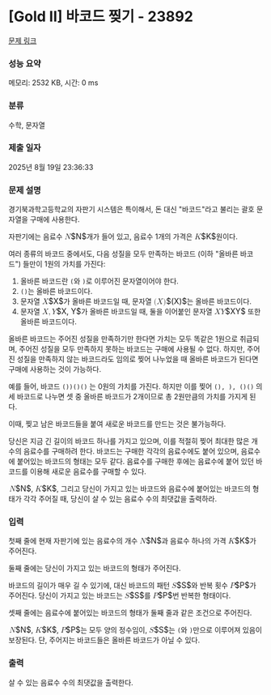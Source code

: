 # [Gold II] 바코드 찢기 - 23892 

[문제 링크](https://www.acmicpc.net/problem/23892) 

### 성능 요약

메모리: 2532 KB, 시간: 0 ms

### 분류

수학, 문자열

### 제출 일자

2025년 8월 19일 23:36:33

### 문제 설명

<p>경기북과학고등학교의 자판기 시스템은 특이해서, 돈 대신 "바코드"라고 불리는 괄호 문자열을 구매에 사용한다.</p>

<p>자판기에는 음료수 <mjx-container class="MathJax" jax="CHTML" style="font-size: 109%; position: relative;"><mjx-math class="MJX-TEX" aria-hidden="true"><mjx-mi class="mjx-i"><mjx-c class="mjx-c1D441 TEX-I"></mjx-c></mjx-mi></mjx-math><mjx-assistive-mml unselectable="on" display="inline"><math xmlns="http://www.w3.org/1998/Math/MathML"><mi>N</mi></math></mjx-assistive-mml><span aria-hidden="true" class="no-mathjax mjx-copytext">$N$</span></mjx-container>개가 들어 있고, 음료수 1개의 가격은 <mjx-container class="MathJax" jax="CHTML" style="font-size: 109%; position: relative;"><mjx-math class="MJX-TEX" aria-hidden="true"><mjx-mi class="mjx-i"><mjx-c class="mjx-c1D43E TEX-I"></mjx-c></mjx-mi></mjx-math><mjx-assistive-mml unselectable="on" display="inline"><math xmlns="http://www.w3.org/1998/Math/MathML"><mi>K</mi></math></mjx-assistive-mml><span aria-hidden="true" class="no-mathjax mjx-copytext">$K$</span></mjx-container>원이다.</p>

<p>여러 종류의 바코드 중에서도, 다음 성질을 모두 만족하는 바코드 (이하 "올바른 바코드") 들만이 1원의 가치를 가진다:</p>

<ol>
	<li>올바른 바코드란 <code>(</code>와 <code>)</code>로 이루어진 문자열이어야 한다.</li>
	<li><code>()</code>는 올바른 바코드이다.</li>
	<li>문자열 <mjx-container class="MathJax" jax="CHTML" style="font-size: 109%; position: relative;"><mjx-math class="MJX-TEX" aria-hidden="true"><mjx-mi class="mjx-i"><mjx-c class="mjx-c1D44B TEX-I"></mjx-c></mjx-mi></mjx-math><mjx-assistive-mml unselectable="on" display="inline"><math xmlns="http://www.w3.org/1998/Math/MathML"><mi>X</mi></math></mjx-assistive-mml><span aria-hidden="true" class="no-mathjax mjx-copytext">$X$</span></mjx-container>가 올바른 바코드일 때, 문자열 <mjx-container class="MathJax" jax="CHTML" style="font-size: 109%; position: relative;"><mjx-math class="MJX-TEX" aria-hidden="true"><mjx-mo class="mjx-n"><mjx-c class="mjx-c28"></mjx-c></mjx-mo><mjx-mi class="mjx-i"><mjx-c class="mjx-c1D44B TEX-I"></mjx-c></mjx-mi><mjx-mo class="mjx-n"><mjx-c class="mjx-c29"></mjx-c></mjx-mo></mjx-math><mjx-assistive-mml unselectable="on" display="inline"><math xmlns="http://www.w3.org/1998/Math/MathML"><mo stretchy="false">(</mo><mi>X</mi><mo stretchy="false">)</mo></math></mjx-assistive-mml><span aria-hidden="true" class="no-mathjax mjx-copytext">$(X)$</span></mjx-container>는 올바른 바코드이다.</li>
	<li>문자열 <mjx-container class="MathJax" jax="CHTML" style="font-size: 109%; position: relative;"><mjx-math class="MJX-TEX" aria-hidden="true"><mjx-mi class="mjx-i"><mjx-c class="mjx-c1D44B TEX-I"></mjx-c></mjx-mi><mjx-mo class="mjx-n"><mjx-c class="mjx-c2C"></mjx-c></mjx-mo><mjx-mi class="mjx-i" space="2"><mjx-c class="mjx-c1D44C TEX-I"></mjx-c></mjx-mi></mjx-math><mjx-assistive-mml unselectable="on" display="inline"><math xmlns="http://www.w3.org/1998/Math/MathML"><mi>X</mi><mo>,</mo><mi>Y</mi></math></mjx-assistive-mml><span aria-hidden="true" class="no-mathjax mjx-copytext">$X, Y$</span></mjx-container>가 올바른 바코드일 때, 둘을 이어붙인 문자열 <mjx-container class="MathJax" jax="CHTML" style="font-size: 109%; position: relative;"><mjx-math class="MJX-TEX" aria-hidden="true"><mjx-mi class="mjx-i"><mjx-c class="mjx-c1D44B TEX-I"></mjx-c></mjx-mi><mjx-mi class="mjx-i"><mjx-c class="mjx-c1D44C TEX-I"></mjx-c></mjx-mi></mjx-math><mjx-assistive-mml unselectable="on" display="inline"><math xmlns="http://www.w3.org/1998/Math/MathML"><mi>X</mi><mi>Y</mi></math></mjx-assistive-mml><span aria-hidden="true" class="no-mathjax mjx-copytext">$XY$</span></mjx-container> 또한 올바른 바코드이다.</li>
</ol>

<p>올바른 바코드는 주어진 성질을 만족하기만 한다면 가치는 모두 똑같은 1원으로 취급되며, 주어진 성질을 모두 만족하지 못하는 바코드는 구매에 사용될 수 없다. 하지만, 주어진 성질을 만족하지 않는 바코드라도 임의로 찢어 나누었을 때 올바른 바코드가 된다면 구매에 사용하는 것이 가능하다.</p>

<p>예를 들어, 바코드 <code>())()()</code> 는 0원의 가치를 가진다. 하지만 이를 찢어 <code>(), ), ()()</code> 의 세 바코드로 나누면 셋 중 올바른 바코드가 2개이므로 총 2원만큼의 가치를 가지게 된다. </p>

<p>이때, 찢고 남은 바코드들을 붙여 새로운 바코드를 만드는 것은 불가능하다.</p>

<p>당신은 지금 긴 길이의 바코드 하나를 가지고 있으며, 이를 적절히 찢어 최대한 많은 개수의 음료수를 구매하려 한다. 바코드는 구매한 각각의 음료수에도 붙어 있으며, 음료수에 붙어있는 바코드의 형태는 모두 같다. 음료수를 구매한 후에는 음료수에 붙어 있던 바코드를 이용해 새로운 음료수를 구매할 수 있다.</p>

<p><mjx-container class="MathJax" jax="CHTML" style="font-size: 109%; position: relative;"> <mjx-math class="MJX-TEX" aria-hidden="true"><mjx-mi class="mjx-i"><mjx-c class="mjx-c1D441 TEX-I"></mjx-c></mjx-mi></mjx-math><mjx-assistive-mml unselectable="on" display="inline"><math xmlns="http://www.w3.org/1998/Math/MathML"><mi>N</mi></math></mjx-assistive-mml><span aria-hidden="true" class="no-mathjax mjx-copytext">$N$</span></mjx-container>, <mjx-container class="MathJax" jax="CHTML" style="font-size: 109%; position: relative;"><mjx-math class="MJX-TEX" aria-hidden="true"><mjx-mi class="mjx-i"><mjx-c class="mjx-c1D43E TEX-I"></mjx-c></mjx-mi></mjx-math><mjx-assistive-mml unselectable="on" display="inline"><math xmlns="http://www.w3.org/1998/Math/MathML"><mi>K</mi></math></mjx-assistive-mml><span aria-hidden="true" class="no-mathjax mjx-copytext">$K$</span></mjx-container>, 그리고 당신이 가지고 있는 바코드와 음료수에 붙어있는 바코드의 형태가 각각 주어질 때, 당신이 살 수 있는 음료수 수의 최댓값을 출력하라.</p>

### 입력 

 <p>첫째 줄에 현재 자판기에 있는 음료수의 개수 <mjx-container class="MathJax" jax="CHTML" style="font-size: 109%; position: relative;"><mjx-math class="MJX-TEX" aria-hidden="true"><mjx-mi class="mjx-i"><mjx-c class="mjx-c1D441 TEX-I"></mjx-c></mjx-mi></mjx-math><mjx-assistive-mml unselectable="on" display="inline"><math xmlns="http://www.w3.org/1998/Math/MathML"><mi>N</mi></math></mjx-assistive-mml><span aria-hidden="true" class="no-mathjax mjx-copytext">$N$</span></mjx-container>과 음료수 하나의 가격 <mjx-container class="MathJax" jax="CHTML" style="font-size: 109%; position: relative;"><mjx-math class="MJX-TEX" aria-hidden="true"><mjx-mi class="mjx-i"><mjx-c class="mjx-c1D43E TEX-I"></mjx-c></mjx-mi></mjx-math><mjx-assistive-mml unselectable="on" display="inline"><math xmlns="http://www.w3.org/1998/Math/MathML"><mi>K</mi></math></mjx-assistive-mml><span aria-hidden="true" class="no-mathjax mjx-copytext">$K$</span></mjx-container>가 주어진다. </p>

<p>둘째 줄에는 당신이 가지고 있는 바코드의 형태가 주어진다.</p>

<p>바코드의 길이가 매우 길 수 있기에, 대신 바코드의 패턴 <mjx-container class="MathJax" jax="CHTML" style="font-size: 109%; position: relative;"><mjx-math class="MJX-TEX" aria-hidden="true"><mjx-mi class="mjx-i"><mjx-c class="mjx-c1D446 TEX-I"></mjx-c></mjx-mi></mjx-math><mjx-assistive-mml unselectable="on" display="inline"><math xmlns="http://www.w3.org/1998/Math/MathML"><mi>S</mi></math></mjx-assistive-mml><span aria-hidden="true" class="no-mathjax mjx-copytext">$S$</span></mjx-container>와 반복 횟수 <mjx-container class="MathJax" jax="CHTML" style="font-size: 109%; position: relative;"><mjx-math class="MJX-TEX" aria-hidden="true"><mjx-mi class="mjx-i"><mjx-c class="mjx-c1D443 TEX-I"></mjx-c></mjx-mi></mjx-math><mjx-assistive-mml unselectable="on" display="inline"><math xmlns="http://www.w3.org/1998/Math/MathML"><mi>P</mi></math></mjx-assistive-mml><span aria-hidden="true" class="no-mathjax mjx-copytext">$P$</span></mjx-container>가 주어진다. 당신이 가지고 있는 바코드는 <mjx-container class="MathJax" jax="CHTML" style="font-size: 109%; position: relative;"><mjx-math class="MJX-TEX" aria-hidden="true"><mjx-mi class="mjx-i"><mjx-c class="mjx-c1D446 TEX-I"></mjx-c></mjx-mi></mjx-math><mjx-assistive-mml unselectable="on" display="inline"><math xmlns="http://www.w3.org/1998/Math/MathML"><mi>S</mi></math></mjx-assistive-mml><span aria-hidden="true" class="no-mathjax mjx-copytext">$S$</span></mjx-container>를 <mjx-container class="MathJax" jax="CHTML" style="font-size: 109%; position: relative;"><mjx-math class="MJX-TEX" aria-hidden="true"><mjx-mi class="mjx-i"><mjx-c class="mjx-c1D443 TEX-I"></mjx-c></mjx-mi></mjx-math><mjx-assistive-mml unselectable="on" display="inline"><math xmlns="http://www.w3.org/1998/Math/MathML"><mi>P</mi></math></mjx-assistive-mml><span aria-hidden="true" class="no-mathjax mjx-copytext">$P$</span></mjx-container>번 반복한 형태이다.</p>

<p>셋째 줄에는 음료수에 붙어있는 바코드의 형태가 둘째 줄과 같은 조건으로 주어진다.</p>

<p><mjx-container class="MathJax" jax="CHTML" style="font-size: 109%; position: relative;"> <mjx-math class="MJX-TEX" aria-hidden="true"><mjx-mi class="mjx-i"><mjx-c class="mjx-c1D441 TEX-I"></mjx-c></mjx-mi></mjx-math><mjx-assistive-mml unselectable="on" display="inline"><math xmlns="http://www.w3.org/1998/Math/MathML"><mi>N</mi></math></mjx-assistive-mml><span aria-hidden="true" class="no-mathjax mjx-copytext">$N$</span></mjx-container>, <mjx-container class="MathJax" jax="CHTML" style="font-size: 109%; position: relative;"><mjx-math class="MJX-TEX" aria-hidden="true"><mjx-mi class="mjx-i"><mjx-c class="mjx-c1D43E TEX-I"></mjx-c></mjx-mi></mjx-math><mjx-assistive-mml unselectable="on" display="inline"><math xmlns="http://www.w3.org/1998/Math/MathML"><mi>K</mi></math></mjx-assistive-mml><span aria-hidden="true" class="no-mathjax mjx-copytext">$K$</span></mjx-container>, <mjx-container class="MathJax" jax="CHTML" style="font-size: 109%; position: relative;"><mjx-math class="MJX-TEX" aria-hidden="true"><mjx-mi class="mjx-i"><mjx-c class="mjx-c1D443 TEX-I"></mjx-c></mjx-mi></mjx-math><mjx-assistive-mml unselectable="on" display="inline"><math xmlns="http://www.w3.org/1998/Math/MathML"><mi>P</mi></math></mjx-assistive-mml><span aria-hidden="true" class="no-mathjax mjx-copytext">$P$</span></mjx-container>는 모두 양의 정수임이, <mjx-container class="MathJax" jax="CHTML" style="font-size: 109%; position: relative;"><mjx-math class="MJX-TEX" aria-hidden="true"><mjx-mi class="mjx-i"><mjx-c class="mjx-c1D446 TEX-I"></mjx-c></mjx-mi></mjx-math><mjx-assistive-mml unselectable="on" display="inline"><math xmlns="http://www.w3.org/1998/Math/MathML"><mi>S</mi></math></mjx-assistive-mml><span aria-hidden="true" class="no-mathjax mjx-copytext">$S$</span></mjx-container>는 <code>(</code>와 <code>)</code>만으로 이루어져 있음이 보장된다. 단, 주어지는 바코드들은 올바른 바코드가 아닐 수 있다.</p>

### 출력 

 <p>살 수 있는 음료수 수의 최댓값을 출력한다.</p>

